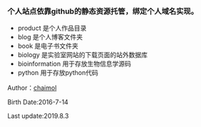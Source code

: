 ### 个人站点依靠github的静态资源托管，绑定个人域名实现。

*	product 是个人作品目录
*	blog  是个人博客文件夹	
*	book  是电子书文件夹
*	biology 是实验室网站的下载页面的站外数据库
*	bioinformation 用于存放生物信息学源码
*	python  用于存放python代码


Author：[chaimol](http://www.chaimol.com/)	

Birth Date:2016-7-14

Last update:2019.8.3